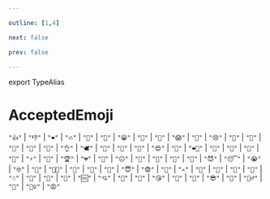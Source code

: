 ```yaml
---

outline: [1,4]

next: false

prev: false

---
```


export TypeAlias
# AcceptedEmoji

`"👍"` \| `"👎"` \| `"❤"` \| `"🔥"` \| `"🥰"` \| `"👏"` \| `"😁"` \| `"🤔"` \| `"🤯"` \| `"😱"` \| `"🤬"` \| `"😢"` \| `"🎉"` \| `"🤩"` \| `"🤮"` \| `"💩"` \| `"🙏"` \| `"👌"` \| `"🕊"` \| `"🤡"` \| `"🥱"` \| `"🥴"` \| `"😍"` \| `"🐳"` \| `"❤‍🔥"` \| `"🌚"` \| `"🌭"` \| `"💯"` \| `"🤣"` \| `"⚡"` \| `"🍌"` \| `"🏆"` \| `"💔"` \| `"🤨"` \| `"😐"` \| `"🍓"` \| `"🍾"` \| `"💋"` \| `"🖕"` \| `"😈"` \| `"😴"` \| `"😭"` \| `"🤓"` \| `"👻"` \| `"👨‍💻"` \| `"👀"` \| `"🎃"` \| `"🙈"` \| `"😇"` \| `"😨"` \| `"🤝"` \| `"✍"` \| `"🤗"` \| `"🫡"` \| `"🎅"` \| `"🎄"` \| `"☃"` \| `"💅"` \| `"🤪"` \| `"🗿"` \| `"🆒"` \| `"💘"` \| `"🙉"` \| `"🦄"` \| `"😘"` \| `"💊"` \| `"🙊"` \| `"😎"` \| `"👾"` \| `"🤷‍♂"` \| `"🤷"` \| `"🤷‍♀"` \| `"😡"`

